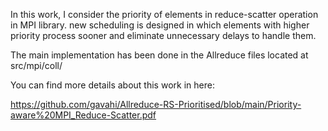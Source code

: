 In this work, I consider the priority of elements in reduce-scatter operation in MPI library.
new scheduling is designed in which elements with higher priority process sooner and eliminate unnecessary delays to handle them.

The main implementation has been done in the Allreduce files located at src/mpi/coll/


You can find more details about this work in here:

https://github.com/gavahi/Allreduce-RS-Prioritised/blob/main/Priority-aware%20MPI_Reduce-Scatter.pdf
